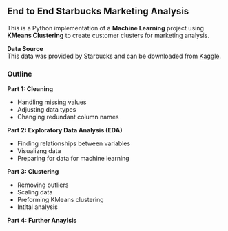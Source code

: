 ## End to End Starbucks Marketing Analysis 

This is a Python implementation of a **Machine Learning** project using **KMeans Clustering** to create customer clusters for marketing analysis.

**Data Source** <br>
This data was provided by Starbucks and can be downloaded from [Kaggle](https://www.kaggle.com/datasets/ihormuliar/starbucks-customer-data). 

### **Outline**
**Part 1: Cleaning**
- Handling missing values
- Adjusting data types
- Changing redundant column names 

**Part 2: Exploratory Data Analysis (EDA)**
- Finding relationships between variables
- Visualizng data
- Preparing for data for machine learning 

**Part 3: Clustering**
- Removing outliers
- Scaling data
- Preforming KMeans clustering
- Intital analysis

**Part 4: Further Anaylsis**
<!-- TODO -->